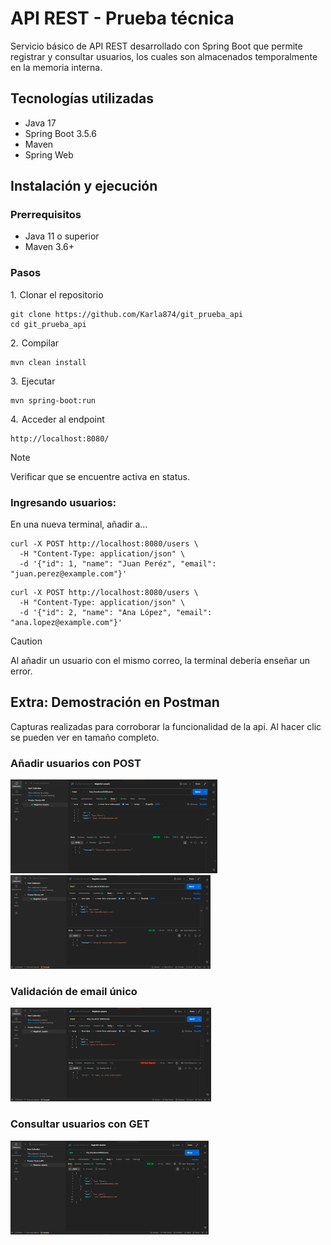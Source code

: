
# API REST - Prueba técnica

Servicio básico de API REST desarrollado con Spring Boot que permite registrar y consultar usuarios, los cuales son almacenados temporalmente en la memoria interna.

## Tecnologías utilizadas

  - Java 17
  - Spring Boot 3.5.6
  - Maven
  - Spring Web

## Instalación y ejecución

### Prerrequisitos

  - Java 11 o superior
  - Maven 3.6+

  ### Pasos
  
1.  Clonar el repositorio

```console
git clone https://github.com/Karla874/git_prueba_api
cd git_prueba_api
```
    
2.  Compilar

```console
mvn clean install
```
    
3.  Ejecutar

```console
mvn spring-boot:run
```

4.  Acceder al endpoint
```console
http://localhost:8080/
```
> [!NOTE]
Verificar que se encuentre activa en status.

### Ingresando usuarios:
En una nueva terminal, añadir a...

```console
curl -X POST http://localhost:8080/users \
  -H "Content-Type: application/json" \
  -d '{"id": 1, "name": "Juan Peréz", "email": "juan.perez@example.com"}'
```

```console
curl -X POST http://localhost:8080/users \
  -H "Content-Type: application/json" \
  -d '{"id": 2, "name": "Ana López", "email": "ana.lopez@example.com"}'
```
> [!CAUTION]
Al añadir un usuario con el mismo correo, la terminal debería enseñar un error.

## Extra: Demostración en Postman
Capturas realizadas para corroborar la funcionalidad de la api.
Al hacer clic se pueden ver en tamaño completo.

### Añadir usuarios con POST
<img src="images/Postman_post_1.png" height="150"> <img src="images/Postman_post_3.png" height="150">

### Validación de email único
<img src="images/Postman_post_2.png" height="150">

### Consultar usuarios con GET
<img src="images/Postman_get.png" height="150">


